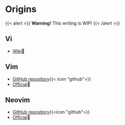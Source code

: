 # Origins

{{< alert >}}
**Warning!** This writing is WIP!
{{< /alert >}}

## Vi

- [Wiki](https://www.wikiwand.com/en/Vi):link:

## Vim

- [GitHub repository](https://github.com/vim/vim){{< icon "github">}}
- [Official](https://www.vim.org/):link:

## Neovim

- [GitHub repository](https://github.com/neovim/neovim){{<icon "github">}}
- [Official](https://neovim.io/):link:
